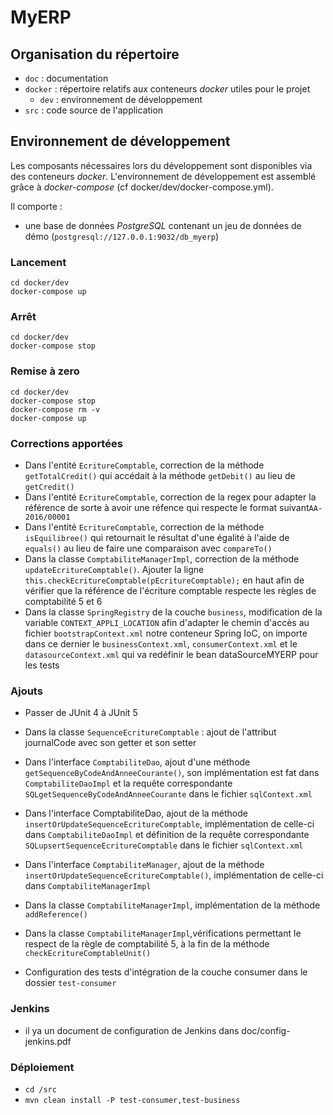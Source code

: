 # MyERP

## Organisation du répertoire

*   `doc` : documentation
*   `docker` : répertoire relatifs aux conteneurs _docker_ utiles pour le projet
    *   `dev` : environnement de développement
*   `src` : code source de l'application


## Environnement de développement

Les composants nécessaires lors du développement sont disponibles via des conteneurs _docker_.
L'environnement de développement est assemblé grâce à _docker-compose_
(cf docker/dev/docker-compose.yml).

Il comporte :

*   une base de données _PostgreSQL_ contenant un jeu de données de démo (`postgresql://127.0.0.1:9032/db_myerp`)



### Lancement

    cd docker/dev
    docker-compose up


### Arrêt

    cd docker/dev
    docker-compose stop


### Remise à zero

    cd docker/dev
    docker-compose stop
    docker-compose rm -v
    docker-compose up
    
### Corrections apportées
* Dans l'entité `EcritureComptable`, correction de la méthode `getTotalCredit()` qui accédait à la méthode `getDebit()` au lieu de `getCredit()`
* Dans l'entité `EcritureComptable`, correction de la regex pour adapter la référence de sorte à avoir une réfence qui respecte le format suivant`AA-2016/00001`
* Dans l'entité `EcritureComptable`, correction de la méthode `isEquilibree()` qui retournait le résultat d'une égalité à l'aide de `equals()` au lieu de faire une comparaison avec `compareTo()`
* Dans la classe `ComptabiliteManagerImpl`, correction de la méthode `updateEcritureComptable()`. Ajouter la ligne `this.checkEcritureComptable(pEcritureComptable);` en haut afin de vérifier que la référence de l'écriture comptable respecte les règles de comptabilité 5 et 6
* Dans la classe `SpringRegistry` de la couche `business`, modification de la variable `CONTEXT_APPLI_LOCATION` afin d'adapter le chemin d'accès au fichier `bootstrapContext.xml` notre conteneur Spring IoC, on importe dans ce dernier le `businessContext.xml`, `consumerContext.xml` et le `datasourceContext.xml` qui va redéfinir le bean dataSourceMYERP pour les tests

### Ajouts

* Passer de JUnit 4 à JUnit 5
* Dans la classe `SequenceEcritureComptable` : ajout de l'attribut journalCode avec son getter et son setter

* Dans l'interface `ComptabiliteDao`, ajout d'une méthode `getSequenceByCodeAndAnneeCourante()`, son implémentation est fat dans `ComptabiliteDaoImpl` et la requête correspondante `SQLgetSequenceByCodeAndAnneeCourante` dans le fichier `sqlContext.xml`

* Dans l'interface ComptabiliteDao, ajout de la méthode `insertOrUpdateSequenceEcritureComptable`, implémentation de celle-ci dans `ComptabiliteDaoImpl` et définition de la requête correspondante `SQLupsertSequenceEcritureComptable` dans le fichier `sqlContext.xml`

* Dans l'interface `ComptabiliteManager`, ajout de la méthode `insertOrUpdateSequenceEcritureComptable()`, implémentation de celle-ci dans `ComptabiliteManagerImpl`

* Dans la classe `ComptabiliteManagerImpl`, implémentation de la méthode `addReference()`

* Dans la classe `ComptabiliteManagerImpl`,vérifications permettant le respect de la règle de comptabilité 5, à la fin de la méthode `checkEcritureComptableUnit()`

* Configuration des tests d'intégration de la couche consumer dans le dossier `test-consumer`

### Jenkins

* il ya un document de configuration de Jenkins dans doc/config-jenkins.pdf

### Déploiement

* `cd /src`
* `mvn clean install -P test-consumer,test-business`


